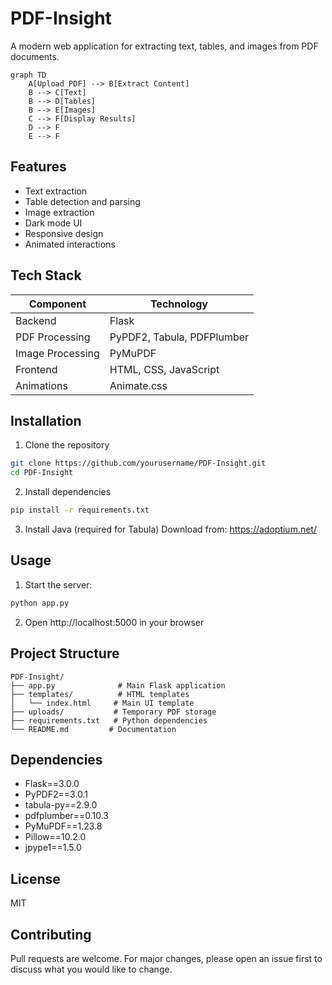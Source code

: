 # PDF-Insight

A modern web application for extracting text, tables, and images from PDF documents.

```mermaid
graph TD
    A[Upload PDF] --> B[Extract Content]
    B --> C[Text]
    B --> D[Tables]
    B --> E[Images]
    C --> F[Display Results]
    D --> F
    E --> F
```

## Features
- Text extraction
- Table detection and parsing
- Image extraction
- Dark mode UI
- Responsive design
- Animated interactions

## Tech Stack
| Component | Technology |
|-----------|------------|
| Backend | Flask |
| PDF Processing | PyPDF2, Tabula, PDFPlumber |
| Image Processing | PyMuPDF |
| Frontend | HTML, CSS, JavaScript |
| Animations | Animate.css |

## Installation

1. Clone the repository
```bash
git clone https://github.com/yourusername/PDF-Insight.git
cd PDF-Insight
```

2. Install dependencies
```bash
pip install -r requirements.txt
```

3. Install Java (required for Tabula)
Download from: https://adoptium.net/

## Usage

1. Start the server:
```bash
python app.py
```

2. Open http://localhost:5000 in your browser

## Project Structure
```
PDF-Insight/
├── app.py              # Main Flask application
├── templates/          # HTML templates
│   └── index.html     # Main UI template
├── uploads/           # Temporary PDF storage
├── requirements.txt   # Python dependencies
└── README.md         # Documentation
```

## Dependencies
- Flask==3.0.0
- PyPDF2==3.0.1
- tabula-py==2.9.0
- pdfplumber==0.10.3
- PyMuPDF==1.23.8
- Pillow==10.2.0
- jpype1==1.5.0

## License
MIT

## Contributing
Pull requests are welcome. For major changes, please open an issue first to discuss what you would like to change.
